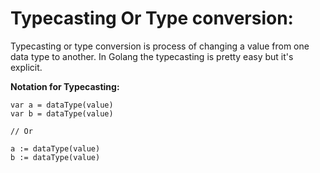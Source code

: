 # Typecasting Or Type conversion: 

Typecasting or type conversion is process of changing a value from one data type to another. In Golang the typecasting is pretty easy but it's explicit. 

**Notation for Typecasting:** 

``` golang
var a = dataType(value)
var b = dataType(value)

// Or 

a := dataType(value)
b := dataType(value)

```


